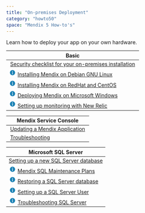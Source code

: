 ```yaml
---
title: "On-premises Deployment"
category: "howto50"
space: "Mendix 5 How-to's"
---
```

Learn how to deploy your app on your own hardware.

<table><thead><tr><th class="highlight-blue confluenceTh" data-highlight-colour="blue">Basic</th></tr></thead><tbody><tr><td colspan="1" class="confluenceTd"><span>&nbsp;</span><a href="Security+checklist+for+your+on+premises+installation">Security checklist for your on-premises installation</a><span>&nbsp;</span></td></tr><tr><td colspan="1" class="confluenceTd"><a href="Installing+Mendix+on+Debian+GNU+Linux"><img class="confluence-embedded-image confluence-thumbnail" alt="How-To" width="20" src="attachments/8783270/8946555.png" data-image-src="attachments/8783270/8946555.png"></a> <a href="Installing+Mendix+on+Debian+GNU+Linux">Installing Mendix on Debian GNU Linux</a></td></tr><tr><td colspan="1" class="confluenceTd"><a href="Installing+Mendix+on+RedHat+and+CentOS"><img class="confluence-embedded-image confluence-thumbnail" alt="How-To" width="20" src="attachments/8783270/8946555.png" data-image-src="attachments/8783270/8946555.png"></a> <a href="Installing+Mendix+on+RedHat+and+CentOS">Installing Mendix on RedHat and CentOS</a></td></tr><tr><td colspan="1" class="confluenceTd"><a href="Deploying+Mendix+on+Microsoft+Windows"><img class="confluence-embedded-image confluence-thumbnail" alt="How-To" width="20" src="attachments/8783270/8946555.png" data-image-src="attachments/8783270/8946555.png"></a> <a href="Deploying+Mendix+on+Microsoft+Windows">Deploying Mendix on Microsoft Windows</a></td></tr><tr><td colspan="1" class="confluenceTd"><a href="Deploying+Mendix+on+Microsoft+Windows"><img class="confluence-embedded-image confluence-thumbnail" alt="How-To" width="20" src="attachments/8783270/8946555.png" data-image-src="attachments/8783270/8946555.png"></a> <a href="Setting+up+monitoring+with+New+Relic">Setting up monitoring with New Relic</a></td></tr></tbody></table><table><thead><tr><th class="highlight-blue confluenceTh" data-highlight-colour="blue">Mendix Service Console</th></tr></thead><tbody><tr><td colspan="1" class="confluenceTd"><span>&nbsp;</span><a href="Updating+a+Mendix+Application">Updating a Mendix Application</a><span>&nbsp;</span></td></tr><tr><td colspan="1" class="confluenceTd"><span>&nbsp;</span><a href="Troubleshooting">Troubleshooting</a><span>&nbsp;</span><span>&nbsp;</span></td></tr></tbody></table><table><thead><tr><th class="highlight-blue confluenceTh" data-highlight-colour="blue">Microsoft SQL Server</th></tr></thead><tbody><tr><td colspan="1" class="confluenceTd"><a href="Setting+up+a+new+SQL+Server+database">Setting up a new SQL Server database</a></td></tr><tr><td colspan="1" class="confluenceTd"><a href="Common+Mendix+SSO+Errors"><img class="confluence-embedded-image confluence-thumbnail" alt="How-To" width="20" src="attachments/8783270/8946555.png" data-image-src="attachments/8783270/8946555.png"></a> <a href="Mendix+SQL+Maintenance+Plans">Mendix SQL Maintenance Plans</a></td></tr><tr><td colspan="1" class="confluenceTd"><a href="Common+Mendix+SSO+Errors"><img class="confluence-embedded-image confluence-thumbnail" alt="How-To" width="20" src="attachments/8783270/8946555.png" data-image-src="attachments/8783270/8946555.png"></a><span>&nbsp;</span><a href="Restoring+a+SQL+Server+database">Restoring a SQL Server database</a><span>&nbsp;</span></td></tr><tr><td colspan="1" class="confluenceTd"><a href="Common+Mendix+SSO+Errors"><img class="confluence-embedded-image confluence-thumbnail" alt="How-To" width="20" src="attachments/8783270/8946555.png" data-image-src="attachments/8783270/8946555.png"></a><span>&nbsp;</span><a href="Setting+up+a+SQL+Server+user">Setting up a SQL Server User</a><span>&nbsp;</span></td></tr><tr><td colspan="1" class="confluenceTd"><a href="Common+Mendix+SSO+Errors"><img class="confluence-embedded-image confluence-thumbnail" alt="How-To" width="20" src="attachments/8783270/8946555.png" data-image-src="attachments/8783270/8946555.png"></a><span>&nbsp;</span><a href="Troubleshooting+SQL+Server">Troubleshooting SQL Server</a><span>&nbsp;</span></td></tr></tbody></table>